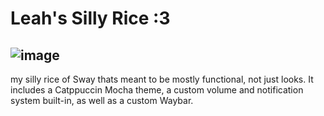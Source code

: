 # Leah's Silly Rice :3
![image](https://github.com/user-attachments/assets/9a03dff5-3d1c-4b49-bf5a-8ad072b44d6c)
---
my silly rice of Sway thats meant to be mostly functional, not just looks.
It includes a Catppuccin Mocha theme, a custom volume and notification system built-in, as well as a custom Waybar.
